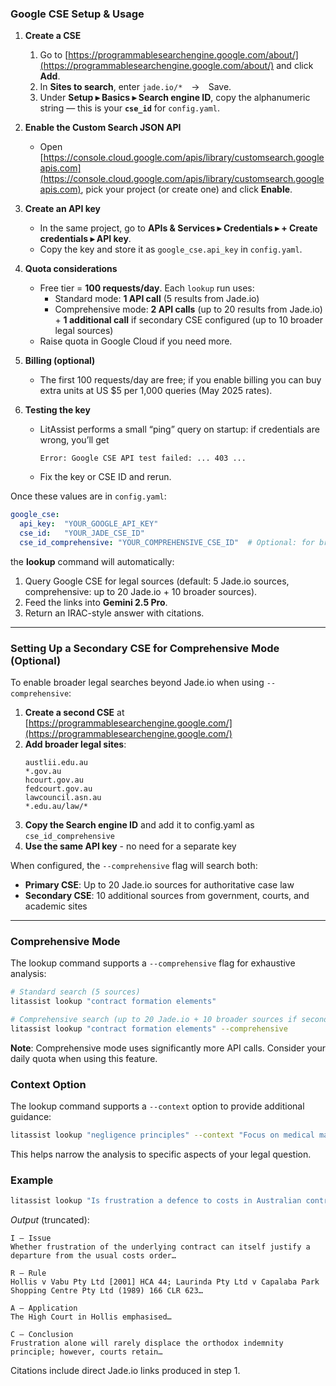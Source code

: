 ### Google CSE Setup & Usage

1. **Create a CSE**

   1. Go to [https://programmablesearchengine.google.com/about/](https://programmablesearchengine.google.com/about/) and click **Add**.
   2. In **Sites to search**, enter `jade.io/*` → Save.
   3. Under **Setup ▸ Basics ▸ Search engine ID**, copy the alphanumeric string — this is your **`cse_id`** for `config.yaml`.

2. **Enable the Custom Search JSON API**

   * Open [https://console.cloud.google.com/apis/library/customsearch.googleapis.com](https://console.cloud.google.com/apis/library/customsearch.googleapis.com), pick your project (or create one) and click **Enable**.

3. **Create an API key**

   * In the same project, go to **APIs & Services ▸ Credentials ▸ + Create credentials ▸ API key**.
   * Copy the key and store it as `google_cse.api_key` in `config.yaml`.

4. **Quota considerations**

   * Free tier = **100 requests/day**. Each `lookup` run uses:
     - Standard mode: **1 API call** (5 results from Jade.io)
     - Comprehensive mode: **2 API calls** (up to 20 results from Jade.io) + **1 additional call** if secondary CSE configured (up to 10 broader legal sources)
   * Raise quota in Google Cloud if you need more.

5. **Billing (optional)**

   * The first 100 requests/day are free; if you enable billing you can buy extra units at US \$5 per 1,000 queries (May 2025 rates).

6. **Testing the key**

   * LitAssist performs a small “ping” query on startup: if credentials are wrong, you’ll get

     ```
     Error: Google CSE API test failed: ... 403 ...
     ```
   * Fix the key or CSE ID and rerun.

Once these values are in `config.yaml`:

```yaml
google_cse:
  api_key:  "YOUR_GOOGLE_API_KEY"
  cse_id:   "YOUR_JADE_CSE_ID"
  cse_id_comprehensive: "YOUR_COMPREHENSIVE_CSE_ID"  # Optional: for broader legal sources
```

the **lookup** command will automatically:

1. Query Google CSE for legal sources (default: 5 Jade.io sources, comprehensive: up to 20 Jade.io + 10 broader sources).
2. Feed the links into **Gemini 2.5 Pro**.
3. Return an IRAC-style answer with citations.

---

### Setting Up a Secondary CSE for Comprehensive Mode (Optional)

To enable broader legal searches beyond Jade.io when using `--comprehensive`:

1. **Create a second CSE** at [https://programmablesearchengine.google.com/](https://programmablesearchengine.google.com/)
2. **Add broader legal sites**:
   ```
   austlii.edu.au
   *.gov.au
   hcourt.gov.au
   fedcourt.gov.au
   lawcouncil.asn.au
   *.edu.au/law/*
   ```
3. **Copy the Search engine ID** and add it to config.yaml as `cse_id_comprehensive`
4. **Use the same API key** - no need for a separate key

When configured, the `--comprehensive` flag will search both:
- **Primary CSE**: Up to 20 Jade.io sources for authoritative case law
- **Secondary CSE**: 10 additional sources from government, courts, and academic sites

---

### Comprehensive Mode

The lookup command supports a `--comprehensive` flag for exhaustive analysis:

```bash
# Standard search (5 sources)
litassist lookup "contract formation elements"

# Comprehensive search (up to 20 Jade.io + 10 broader sources if secondary CSE configured)
litassist lookup "contract formation elements" --comprehensive
```

**Note**: Comprehensive mode uses significantly more API calls. Consider your daily quota when using this feature.

### Context Option

The lookup command supports a `--context` option to provide additional guidance:

```bash
litassist lookup "negligence principles" --context "Focus on medical malpractice cases involving surgical errors"
```

This helps narrow the analysis to specific aspects of your legal question.

### Example

```bash
litassist lookup "Is frustration a defence to costs in Australian contract law?"
```

*Output* (truncated):

```
I – Issue
Whether frustration of the underlying contract can itself justify a departure from the usual costs order…

R – Rule
Hollis v Vabu Pty Ltd [2001] HCA 44; Laurinda Pty Ltd v Capalaba Park Shopping Centre Pty Ltd (1989) 166 CLR 623…

A – Application
The High Court in Hollis emphasised…

C – Conclusion
Frustration alone will rarely displace the orthodox indemnity principle; however, courts retain…
```

Citations include direct Jade.io links produced in step 1.
